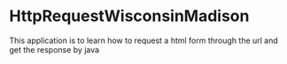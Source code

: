 # HttpRequestWisconsinMadison
This application is to learn how to request a html form through the url and get the response by java
